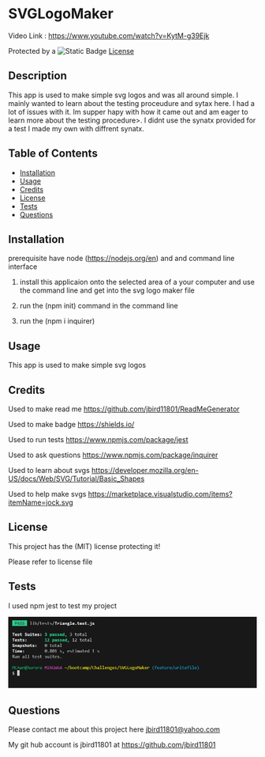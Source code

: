 # SVGLogoMaker

Video Link : https://www.youtube.com/watch?v=KytM-g39Ejk

Protected by a ![Static Badge](https://img.shields.io/badge/MIT-b06402) [License](#license)

## Description

This app is used to make simple svg logos and was all around simple. I mainly wanted to learn about the testing proceudure and sytax here. I had a lot of issues with it. Im supper hapy with how it came out and am eager to learn more about the testing procedure>. I didnt use the synatx provided for a test I made my own with diffrent synatx.

## Table of Contents

- [Installation](#installation)
- [Usage](#usage)
- [Credits](#credits)
- [License](#license)
- [Tests](#Tests)
- [Questions](#Questions)

## Installation

prerequisite have node (https://nodejs.org/en) and and command line interface 

1) install this applicaion onto the selected area of a your computer and use the command line and get into the svg logo maker file

2) run the (npm init) command in the command line 

3) run the (npm i inquirer)

## Usage

This app is used to make simple svg logos

## Credits

Used to make read me https://github.com/jbird11801/ReadMeGenerator

Used to make badge https://shields.io/

Used to run tests https://www.npmjs.com/package/jest

Used to ask questions https://www.npmjs.com/package/inquirer

Used to learn about svgs https://developer.mozilla.org/en-US/docs/Web/SVG/Tutorial/Basic_Shapes

Used to help make svgs https://marketplace.visualstudio.com/items?itemName=jock.svg

## License

This project has the (MIT) license protecting it!

Please refer to license file 

## Tests

I used npm jest to test my project 

![Immage showing passing results for my test](lib/Images/TestPass.PNG)

## Questions

Please contact me about this project here [jbird11801@yahoo.com](mailto:jbird11801@yahoo.com)
            
My git hub account is jbird11801 at https://github.com/jbird11801
